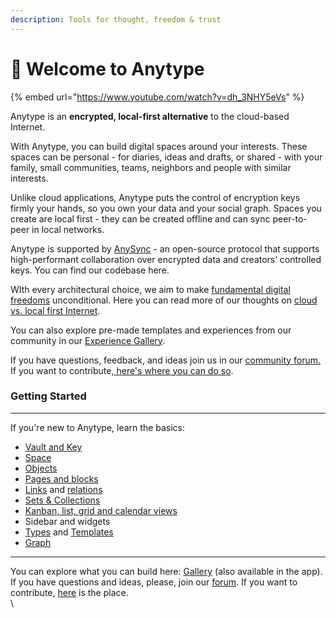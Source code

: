```yaml
---
description: Tools for thought, freedom & trust
---
```


# 👋 Welcome to Anytype

{% embed url="https://www.youtube.com/watch?v=dh_3NHY5eVs" %}

Anytype is an **encrypted, local-first alternative** to the cloud-based Internet.&#x20;

With Anytype, you can build digital spaces around your interests. These spaces can be personal - for diaries, ideas and drafts, or shared - with your family, small communities, teams, neighbors and people with similar interests.

Unlike cloud applications, Anytype puts the control of encryption keys firmly your hands, so you own your data and your social graph. Spaces you create are local first - they can be created offline and can sync peer-to-peer in local networks.&#x20;

Anytype is supported by [AnySync](https://tech.anytype.io/any-sync/overview) - an open-source protocol that supports high-performant collaboration over encrypted data and creators’ controlled keys. You can find our codebase here.

WIth every architectural choice, we aim to make [fundamental digital freedoms](https://youtu.be/6Hyr881Xi8A?si=tVftb8x9V5koMt0U) unconditional. Here you can read more of our thoughts on [cloud vs. local first Internet](https://blog.anytype.io/the-nervous-system-of-humanity-needs-an-upgrade/).

You can also explore pre-made templates and experiences from our community in our [Experience Gallery](https://gallery.any.coop).&#x20;

If you have questions, feedback, and ideas join us in our [community forum.](https://community.anytype.io) If you want to contribute,[ here's where you can do so](https://github.com/orgs/anyproto/discussions).

### Getting Started

***

If you're new to Anytype, learn the basics:

* [Vault and Key](basics/vault-and-key.md)
* [Space](basics/space.md)
* [Objects](basics/object-editor/)
* [Pages and blocks](basics/object-editor/blocks.md)
* [Links](anytype-basics/object-editor/linking-objects.md) and [relations](basics/relations/)
* [Sets & Collections](basics/sets-and-collections/)
* [Kanban, list, grid and calendar views](basics/sets-and-collections/views.md)
* Sidebar and widgets
* [Types](basics/types/) and [Templates](basics/types/templates.md)
* [Graph](basics/graph.md)

***

You can explore what you can build here: [Gallery](https://gallery.any.coop/Collaboration) (also available in the app). If you have questions and ideas, please, join our [forum](https://community.anytype.io/). If you want to contribute, [here](https://github.com/orgs/anyproto/discussions) is the place.\
\
